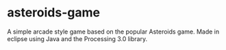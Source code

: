 # asteroids-game

A simple arcade style game based on the popular Asteroids game.
Made in eclipse using Java and the Processing 3.0 library.

